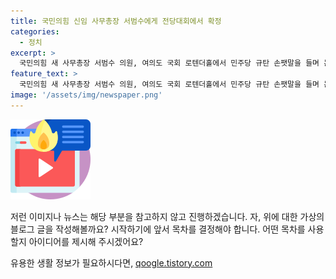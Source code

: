 ```yaml
---
title: 국민의힘 신임 사무총장 서범수에게 전당대회에서 확정
categories:
  - 정치
excerpt: >
  국민의힘 새 사무총장 서범수 의원, 여의도 국회 로텐더홀에서 민주당 규탄 손팻말을 들며 논란!
feature_text: >
  국민의힘 새 사무총장 서범수 의원, 여의도 국회 로텐더홀에서 민주당 규탄 손팻말을 들며 논란!
image: '/assets/img/newspaper.png'
---
```


<p><img src="/assets/img/news.png" alt="rentncar 속보" /></p>

<p>저런 이미지나 뉴스는 해당 부분을 참고하지 않고 진행하겠습니다. 자, 위에 대한 가상의 블로그 글을 작성해볼까요? 시작하기에 앞서 목차를 결정해야 합니다. 어떤 목차를 사용할지 아이디어를 제시해 주시겠어요?</p>
유용한 생활 정보가 필요하시다면, <a href="https://qoogle.tistory.com" rel="dofollow">qoogle.tistory.com</a>


